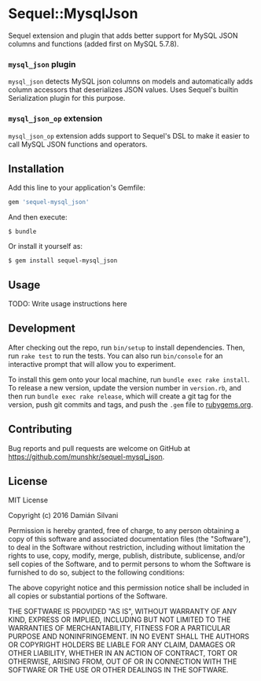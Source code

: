 # Sequel::MysqlJson

Sequel extension and plugin that adds better support for MySQL JSON columns and
functions (added first on MySQL 5.7.8).

### `mysql_json` plugin

`mysql_json` detects MySQL json columns on models and automatically adds column
accessors that deserializes JSON values. Uses Sequel's builtin Serialization
plugin for this purpose.

### `mysql_json_op` extension

`mysql_json_op` extension adds support to Sequel's DSL to make it easier to
call MySQL JSON functions and operators.


## Installation

Add this line to your application's Gemfile:

```ruby
gem 'sequel-mysql_json'
```

And then execute:

    $ bundle

Or install it yourself as:

    $ gem install sequel-mysql_json


## Usage

TODO: Write usage instructions here


## Development

After checking out the repo, run `bin/setup` to install dependencies. Then, run
`rake test` to run the tests. You can also run `bin/console` for an interactive
prompt that will allow you to experiment.

To install this gem onto your local machine, run `bundle exec rake install`. To
release a new version, update the version number in `version.rb`, and then run
`bundle exec rake release`, which will create a git tag for the version, push
git commits and tags, and push the `.gem` file to
[rubygems.org](https://rubygems.org).


## Contributing

Bug reports and pull requests are welcome on GitHub at
https://github.com/munshkr/sequel-mysql_json.


## License

MIT License

Copyright (c) 2016 Damián Silvani

Permission is hereby granted, free of charge, to any person obtaining a copy
of this software and associated documentation files (the "Software"), to deal
in the Software without restriction, including without limitation the rights
to use, copy, modify, merge, publish, distribute, sublicense, and/or sell
copies of the Software, and to permit persons to whom the Software is
furnished to do so, subject to the following conditions:

The above copyright notice and this permission notice shall be included in all
copies or substantial portions of the Software.

THE SOFTWARE IS PROVIDED "AS IS", WITHOUT WARRANTY OF ANY KIND, EXPRESS OR
IMPLIED, INCLUDING BUT NOT LIMITED TO THE WARRANTIES OF MERCHANTABILITY,
FITNESS FOR A PARTICULAR PURPOSE AND NONINFRINGEMENT. IN NO EVENT SHALL THE
AUTHORS OR COPYRIGHT HOLDERS BE LIABLE FOR ANY CLAIM, DAMAGES OR OTHER
LIABILITY, WHETHER IN AN ACTION OF CONTRACT, TORT OR OTHERWISE, ARISING FROM,
OUT OF OR IN CONNECTION WITH THE SOFTWARE OR THE USE OR OTHER DEALINGS IN THE
SOFTWARE.
